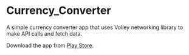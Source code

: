 # Currency_Converter
A simple currency converter app that uses Volley networking library to make API calls and fetch data.

Download the app from <a href="https://play.google.com/store/apps/details?id=com.pcandroiddev.currencyconverter">Play Store</a>.
